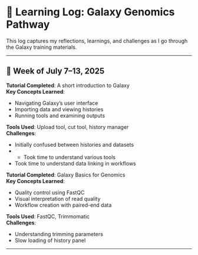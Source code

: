 # 🧠 Learning Log: Galaxy Genomics Pathway

This log captures my reflections, learnings, and challenges as I go through the Galaxy training materials.

---

## 📅 Week of July 7–13, 2025

**Tutorial Completed**: A short introduction to Galaxy  
**Key Concepts Learned**:
- Navigating Galaxy’s user interface
- Importing data and viewing histories
- Running tools and examining outputs

**Tools Used**: Upload tool, cut tool, history manager  
**Challenges**:
- Initially confused between histories and datasets
- - Took time to understand  various tools 
- Took time to understand data linking in workflows

**Tutorial Completed**: Galaxy Basics for Genomics  
**Key Concepts Learned**:
- Quality control using FastQC
- Visual interpretation of read quality
- Workflow creation with paired-end data

**Tools Used**: FastQC, Trimmomatic  
**Challenges**:
- Understanding trimming parameters
- Slow loading of history panel
  
---




